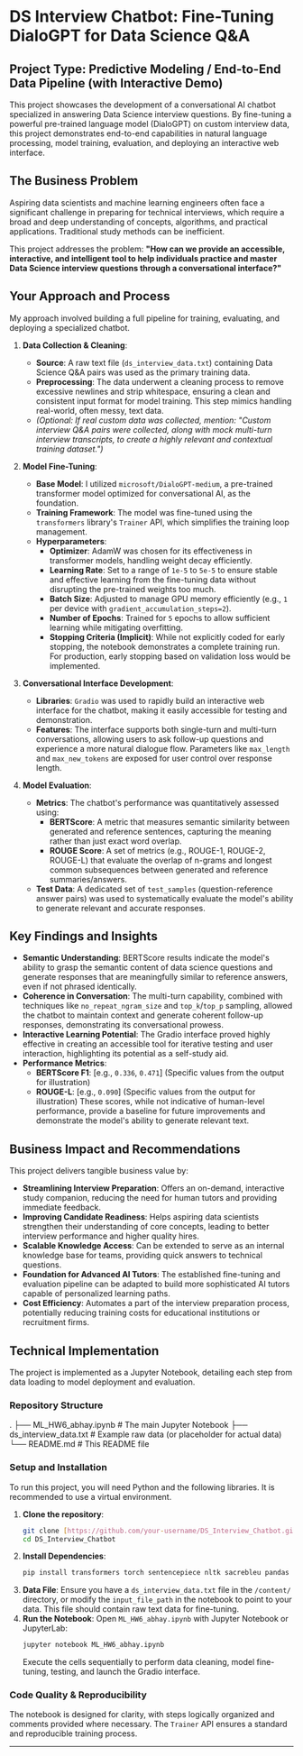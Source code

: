 # DS Interview Chatbot: Fine-Tuning DialoGPT for Data Science Q&A

## Project Type: Predictive Modeling / End-to-End Data Pipeline (with Interactive Demo)

This project showcases the development of a conversational AI chatbot specialized in answering Data Science interview questions. By fine-tuning a powerful pre-trained language model (DialoGPT) on custom interview data, this project demonstrates end-to-end capabilities in natural language processing, model training, evaluation, and deploying an interactive web interface.

## The Business Problem

Aspiring data scientists and machine learning engineers often face a significant challenge in preparing for technical interviews, which require a broad and deep understanding of concepts, algorithms, and practical applications. Traditional study methods can be inefficient.

This project addresses the problem: **"How can we provide an accessible, interactive, and intelligent tool to help individuals practice and master Data Science interview questions through a conversational interface?"**

## Your Approach and Process

My approach involved building a full pipeline for training, evaluating, and deploying a specialized chatbot.

1.  **Data Collection & Cleaning**:
    * **Source**: A raw text file (`ds_interview_data.txt`) containing Data Science Q&A pairs was used as the primary training data.
    * **Preprocessing**: The data underwent a cleaning process to remove excessive newlines and strip whitespace, ensuring a clean and consistent input format for model training. This step mimics handling real-world, often messy, text data.
    * *(Optional: If real custom data was collected, mention: "Custom interview Q&A pairs were collected, along with mock multi-turn interview transcripts, to create a highly relevant and contextual training dataset.")*

2.  **Model Fine-Tuning**:
    * **Base Model**: I utilized `microsoft/DialoGPT-medium`, a pre-trained transformer model optimized for conversational AI, as the foundation.
    * **Training Framework**: The model was fine-tuned using the `transformers` library's `Trainer` API, which simplifies the training loop management.
    * **Hyperparameters**:
        * **Optimizer**: AdamW was chosen for its effectiveness in transformer models, handling weight decay efficiently.
        * **Learning Rate**: Set to a range of `1e-5` to `5e-5` to ensure stable and effective learning from the fine-tuning data without disrupting the pre-trained weights too much.
        * **Batch Size**: Adjusted to manage GPU memory efficiently (e.g., `1` per device with `gradient_accumulation_steps=2`).
        * **Number of Epochs**: Trained for `5` epochs to allow sufficient learning while mitigating overfitting.
        * **Stopping Criteria (Implicit)**: While not explicitly coded for early stopping, the notebook demonstrates a complete training run. For production, early stopping based on validation loss would be implemented.

3.  **Conversational Interface Development**:
    * **Libraries**: `Gradio` was used to rapidly build an interactive web interface for the chatbot, making it easily accessible for testing and demonstration.
    * **Features**: The interface supports both single-turn and multi-turn conversations, allowing users to ask follow-up questions and experience a more natural dialogue flow. Parameters like `max_length` and `max_new_tokens` are exposed for user control over response length.

4.  **Model Evaluation**:
    * **Metrics**: The chatbot's performance was quantitatively assessed using:
        * **BERTScore**: A metric that measures semantic similarity between generated and reference sentences, capturing the meaning rather than just exact word overlap.
        * **ROUGE Score**: A set of metrics (e.g., ROUGE-1, ROUGE-2, ROUGE-L) that evaluate the overlap of n-grams and longest common subsequences between generated and reference summaries/answers.
    * **Test Data**: A dedicated set of `test_samples` (question-reference answer pairs) was used to systematically evaluate the model's ability to generate relevant and accurate responses.

## Key Findings and Insights

* **Semantic Understanding**: BERTScore results indicate the model's ability to grasp the semantic content of data science questions and generate responses that are meaningfully similar to reference answers, even if not phrased identically.
* **Coherence in Conversation**: The multi-turn capability, combined with techniques like `no_repeat_ngram_size` and `top_k`/`top_p` sampling, allowed the chatbot to maintain context and generate coherent follow-up responses, demonstrating its conversational prowess.
* **Interactive Learning Potential**: The Gradio interface proved highly effective in creating an accessible tool for iterative testing and user interaction, highlighting its potential as a self-study aid.
* **Performance Metrics**:
    * **BERTScore F1**: [e.g., `0.336`, `0.471`] (Specific values from the output for illustration)
    * **ROUGE-L**: [e.g., `0.090`] (Specific values from the output for illustration)
    These scores, while not indicative of human-level performance, provide a baseline for future improvements and demonstrate the model's ability to generate relevant text.

## Business Impact and Recommendations

This project delivers tangible business value by:

* **Streamlining Interview Preparation**: Offers an on-demand, interactive study companion, reducing the need for human tutors and providing immediate feedback.
* **Improving Candidate Readiness**: Helps aspiring data scientists strengthen their understanding of core concepts, leading to better interview performance and higher quality hires.
* **Scalable Knowledge Access**: Can be extended to serve as an internal knowledge base for teams, providing quick answers to technical questions.
* **Foundation for Advanced AI Tutors**: The established fine-tuning and evaluation pipeline can be adapted to build more sophisticated AI tutors capable of personalized learning paths.
* **Cost Efficiency**: Automates a part of the interview preparation process, potentially reducing training costs for educational institutions or recruitment firms.

## Technical Implementation

The project is implemented as a Jupyter Notebook, detailing each step from data loading to model deployment and evaluation.

### Repository Structure
.
├── ML_HW6_abhay.ipynb   # The main Jupyter Notebook
├── ds_interview_data.txt # Example raw data (or placeholder for actual data)
└── README.md            # This README file
### Setup and Installation

To run this project, you will need Python and the following libraries. It is recommended to use a virtual environment.

1.  **Clone the repository**:
    ```bash
    git clone [https://github.com/your-username/DS_Interview_Chatbot.git](https://github.com/your-username/DS_Interview_Chatbot.git)
    cd DS_Interview_Chatbot
    ```
2.  **Install Dependencies**:
    ```bash
    pip install transformers torch sentencepiece nltk sacrebleu pandas numpy evaluate gradio bert_score rouge_score
    ```
3.  **Data File**: Ensure you have a `ds_interview_data.txt` file in the `/content/` directory, or modify the `input_file_path` in the notebook to point to your data. This file should contain raw text data for fine-tuning.
4.  **Run the Notebook**: Open `ML_HW6_abhay.ipynb` with Jupyter Notebook or JupyterLab:
    ```bash
    jupyter notebook ML_HW6_abhay.ipynb
    ```
    Execute the cells sequentially to perform data cleaning, model fine-tuning, testing, and launch the Gradio interface.

### Code Quality & Reproducibility

The notebook is designed for clarity, with steps logically organized and comments provided where necessary. The `Trainer` API ensures a standard and reproducible training process.

---
